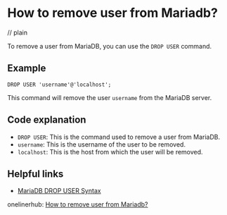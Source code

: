 # How to remove user from Mariadb?
// plain

To remove a user from MariaDB, you can use the `DROP USER` command.

## Example

```
DROP USER 'username'@'localhost';
```

This command will remove the user `username` from the MariaDB server.

## Code explanation

- `DROP USER`: This is the command used to remove a user from MariaDB.
- `username`: This is the username of the user to be removed.
- `localhost`: This is the host from which the user will be removed.

## Helpful links
- [MariaDB DROP USER Syntax](https://mariadb.com/kb/en/library/drop-user/)

onelinerhub: [How to remove user from Mariadb?](https://onelinerhub.com/mariadb/how-to-remove-user-from-mariadb)